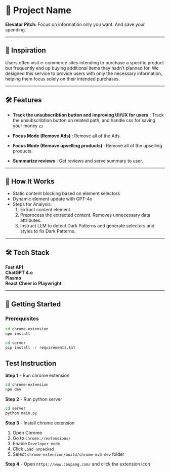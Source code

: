 # 🚀 Project Name

**Elevator Pitch:** Focus on information only you want. And save your spending.

---

## 🌟 Inspiration

Users often visit e-commerce sites intending to purchase a specific product but frequently end up buying additional items they hadn’t planned for.
We designed this service to provide users with only the necessary information, helping them focus solely on their intended purchases.

---

## 🛠️ Features

- **Track the unsubscribtion button and improving UI/UX for users** : Track the unsubscribtion button on related path, and handle css for saving your money 💵

- **Focus Mode (Remove Ads)** : Remove all of the Ads.

- **Focus Mode (Remove upselling products)** : Remove all of the upselling products.

- **Summarize reviews** : Get reviews and serve summary to user.

---

## 🎯 How It Works
- Static content blocking based on element selectors
- Dynamic element update with GPT-4o
- Steps for Analysis:
  1.  Extract content element.
  2.  Preprocess the extracted content. Removes unnecessary data attributes.
  3.  Instruct LLM to detect Dark Patterns and generate selectors and styles to fix Dark Patterns.
---

## 🛠️ Tech Stack

**Fast API**  
**ChatGPT 4.o**  
**Plasmo**  
**React**
**Cheer io**
**Playwright**

---

## 🚀 Getting Started

### Prerequisites

```bash
cd chrome-extension
npm install
```

```bash
cd server
pip install -r requirements.txt
```

## Test Instruction

**Step 1** - Run chrome extension
```bash
cd chrome-extension
npm dev
```

**Step 2** - Run python server
```bash
cd server
python main.py
```

**Step 3** - Install chrome extension
1. Open Chrome
2. Go to `chrome://extensions/`
3. Enable `Developer mode`
4. Click `Load unpacked`
5. Select `chrome-extension/build/chrome-mv3-dev` folder

**Step 4** - Open `https://www.coupang.com/` and click the extension icon
